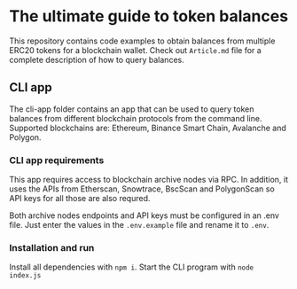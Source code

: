 # The ultimate guide to token balances

This repository contains code examples to obtain balances from multiple ERC20 tokens for a blockchain wallet. Check out `Article.md` file for a complete description of how to query balances.

## CLI app

The cli-app folder contains an app that can be used to query token balances from different blockchain protocols from the command line. Supported blockchains are: Ethereum, Binance Smart Chain, Avalanche and Polygon.

### CLI app requirements

This app requires access to blockchain archive nodes via RPC. In addition, it uses the APIs from Etherscan, Snowtrace, BscScan and PolygonScan so API keys for all those are also requred.

Both archive nodes endpoints and API keys must be configured in an .env file. Just enter the values in the `.env.example` file and rename it to `.env`.

### Installation and run

Install all dependencies with `npm i`. Start the CLI program with `node index.js`
